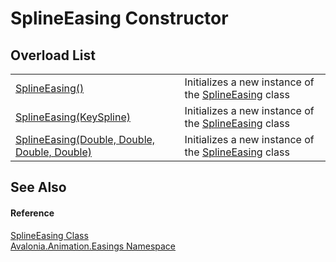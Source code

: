 # SplineEasing Constructor


## Overload List
<table>
<tr>
<td><a href="M_Avalonia_Animation_Easings_SplineEasing__ctor">SplineEasing()</a></td>
<td>Initializes a new instance of the <a href="T_Avalonia_Animation_Easings_SplineEasing">SplineEasing</a> class</td>
</tr>
<tr>
<td><a href="M_Avalonia_Animation_Easings_SplineEasing__ctor_1">SplineEasing(KeySpline)</a></td>
<td>Initializes a new instance of the <a href="T_Avalonia_Animation_Easings_SplineEasing">SplineEasing</a> class</td>
</tr>
<tr>
<td><a href="M_Avalonia_Animation_Easings_SplineEasing__ctor_2">SplineEasing(Double, Double, Double, Double)</a></td>
<td>Initializes a new instance of the <a href="T_Avalonia_Animation_Easings_SplineEasing">SplineEasing</a> class</td>
</tr>
</table>

## See Also


#### Reference
<a href="T_Avalonia_Animation_Easings_SplineEasing">SplineEasing Class</a>  
<a href="N_Avalonia_Animation_Easings">Avalonia.Animation.Easings Namespace</a>  

